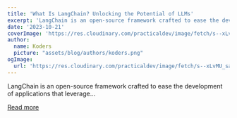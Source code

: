 ```yaml
---
title: 'What Is LangChain? Unlocking the Potential of LLMs'
excerpt: 'LangChain is an open-source framework crafted to ease the development of applications that leverage...'
date: '2023-10-21'
coverImage: 'https://res.cloudinary.com/practicaldev/image/fetch/s--xLvMU_sa--/c_imagga_scale,f_auto,fl_progressive,h_420,q_auto,w_1000/https://dev-to-uploads.s3.amazonaws.com/uploads/articles/07b9pwng5s1aogn64z7u.png'
author:
  name: Koders
  picture: "assets/blog/authors/koders.png"
ogImage:
  url: 'https://res.cloudinary.com/practicaldev/image/fetch/s--xLvMU_sa--/c_imagga_scale,f_auto,fl_progressive,h_420,q_auto,w_1000/https://dev-to-uploads.s3.amazonaws.com/uploads/articles/07b9pwng5s1aogn64z7u.png'
---
```


LangChain is an open-source framework crafted to ease the development of applications that leverage...

[Read more](https://dev.to/dariubs/what-is-langchain-unlocking-the-potential-of-llms-olg)
